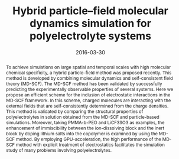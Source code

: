 ---
title: Hybrid particle–field molecular dynamics simulation for polyelectrolyte systems
authors:
- You-Liang Zhu
- Zhong-Yuan Lu
- Giuseppe Milano
- An-Chang Shi
- Zhao-Yan Sun
date: '2016-03-30'
doi: 10.1039/C5CP06856H
publish_types: 期刊文章
publication: Physical Chemistry Chemical Physics
publication_short: Phys. Chem. Chem. Phys.
abstract: To achieve simulations on large spatial and temporal scales  with high molecular chemical specificity, a hybrid particle–field method  was proposed recently. This method is developed by combining molecular  dynamics and self-consistent field theory (MD-SCF). The MD-SCF method  has been validated by successfully predicting the experimentally  observable properties of several systems. Here we propose an efficient  scheme for the inclusion of electrostatic interactions in the MD-SCF  framework. In this scheme, charged molecules are interacting with the  external fields that are self-consistently determined from the charge  densities. This method is validated by comparing the structural  properties of polyelectrolytes in solution obtained from the MD-SCF and  particle-based simulations. Moreover, taking PMMA-b-PEO and LiCF3SO3 as  examples, the enhancement of immiscibility between the ion-dissolving  block and the inert block by doping lithium salts into the copolymer is  examined by using the MD-SCF method. By employing GPU-acceleration, the  high performance of the MD-SCF method with explicit treatment of  electrostatics facilitates the simulation study of many problems  involving polyelectrolytes.
url_pdf: https://pubs.rsc.org/en/content/articlelanding/2016/cp/c5cp06856h
---